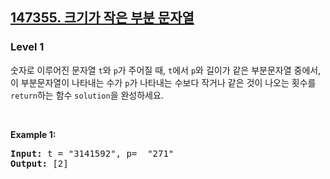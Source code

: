 <h2><a href="https://school.programmers.co.kr/learn/courses/30/lessons/147355">147355. 크기가 작은 부분 문자열</a></h2><h3>Level 1</h3>
<p>
숫자로 이루어진 문자열 <code>t</code>와 <code>p</code>가 주어질 때, <code>t</code>에서 <code>p</code>와 길이가 같은 부분문자열 중에서, 이 부분문자열이 나타내는 수가 <code>p</code>가 나타내는 수보다 작거나 같은 것이 나오는 횟수를 <code>return</code>하는 함수 <code>solution</code>을 완성하세요.
</p>

<p>&nbsp;</p>
<p><strong class="example">Example 1:</strong></p>

<pre><strong>Input:</strong> t = "3141592", p= 	"271"	
<strong>Output:</strong> [2]
</pre>